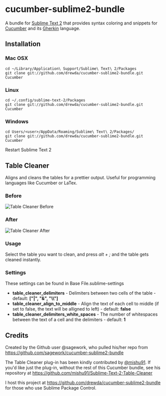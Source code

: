 # cucumber-sublime2-bundle

A bundle for [Sublime Text 2](http://www.sublimetext.com/2) that provides syntax coloring and snippets for [Cucumber](http://cukes.info/) and its [Gherkin](https://github.com/cucumber/cucumber/wiki/Gherkin) language.

## Installation

### Mac OSX
    cd ~/Library/Application\ Support/Sublime\ Text\ 2/Packages
    git clone git://github.com/drewda/cucumber-sublime2-bundle.git Cucumber
### Linux
    cd ~/.config/sublime-text-2/Packages
    git clone git://github.com/drewda/cucumber-sublime2-bundle.git Cucumber
### Windows
    cd Users/<user>/AppData/Roaming/Sublime\ Text\ 2/Packages/
    git clone git://github.com/drewda/cucumber-sublime2-bundle.git Cucumber

Restart Sublime Text 2

## Table Cleaner

Aligns and cleans the tables for a prettier output. Useful for programming languages like Cucumber or LaTex.

### Before

![Table Cleaner Before](https://dl.dropbox.com/u/8314245/TableCleanerBefore.png)

### After

![Table Cleaner After](https://dl.dropbox.com/u/8314245/TableCleanerAfter.png)

### Usage
Select the table you want to clean, and press *alt + ;* and the table gets cleaned instantly.

### Settings
These settings can be found in Base File.sublime-settings
- **table_cleaner_delimiters** - Delimiters between two cells of the table - default: **["|", "&", "\\\\"]**
- **table_cleaner_align_to_middle** - Align the text of each cell to middle (if set to false, the text will be alligned to left) - default: **false**
- **table_cleaner_delimiters_white_spaces** - The number of whitespaces between the text of a cell and the delimiters - default: **1**

## Credits
Created by the Github user @sagework, who pulled his/her repo from https://github.com/sagework/cucumber-sublime2-bundle

The Table Cleaner plug-in has been kindly contributed by [@mishu91](https://github.com/mishu91). If you'd like just the plug-in, without the rest of this Cucumber bundle, see his repository at https://github.com/mishu91/Sublime-Text-2-Table-Cleaner

I host this project at https://github.com/drewda/cucumber-sublime2-bundle for those who use Sublime Package Control.
